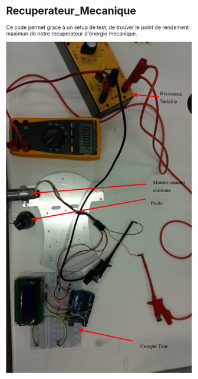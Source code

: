 # Recuperateur_Mecanique

Ce code permet grace à un setup de test, de trouver le point de rendement maximun de notre recuperateur d'énergie mecanique.

![Photo montage](https://github.com/sofiane-mokhtari/Recuperateur_Mecanique/blob/master/montage.png?raw=true)
